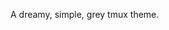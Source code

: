 A dreamy, simple, grey tmux theme.

<!-- https://open.spotify.com/track/6KOWXzl69YXhD7QwcQQFla?si=ZsoVyzc9Qfmu-nVDJo-o7A -->
